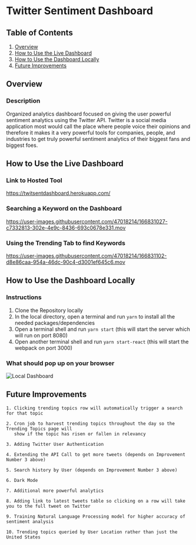 # Twitter Sentiment Dashboard

## Table of Contents

1. [Overview](#Overview)
2. [How to Use the Live Dashboard](#How-to-Use-the-Live-Dashboard)
3. [How to Use the Dashboard Locally](#How-to-Use-the-Dashboard-Locally)
4. [Future Improvements](#Future-Improvements)

## Overview

### Description

Organized analytics dashboard focused on giving the user powerful sentiment analytics using the Twitter API. Twitter is a social media application most would call the place where people voice their opinions and therefore it makes it a very powerful tools for companies, people, and industries to get truly powerful sentiment analytics of their biggest fans and biggest foes.

## How to Use the Live Dashboard

### Link to Hosted Tool

https://twitsentdashboard.herokuapp.com/

### Searching a Keyword on the Dashboard

https://user-images.githubusercontent.com/47018214/166831027-c7332813-302e-4e9c-8436-693c0678e331.mov

### Using the Trending Tab to find Keywords

https://user-images.githubusercontent.com/47018214/166831102-d8e86caa-954a-46dc-90c4-d3001ef645c6.mov

## How to Use the Dashboard Locally

### Instructions

1. Clone the Repository locally
2. In the local directory, open a terminal and run `yarn` to install all the needed packages/dependencies
3. Open a terminal shell and run `yarn start` (this will start the server which will run on port 8080)
4. Open another terminal shell and run `yarn start-react` (this will start the webpack on port 3000)

### What should pop up on your browser

![Local Dashboard](https://user-images.githubusercontent.com/47018214/166832050-0e2c0a9c-5da5-4c82-a441-c4a99612a6e4.png)

## Future Improvements
```
1. Clicking trending topics row will automatically trigger a search for that topic

2. Cron job to harvest trending topics throughout the day so the Trending Topics page will
   show if the topic has risen or fallen in relevancy
   
3. Adding Twitter User Authentication

4. Extending the API Call to get more tweets (depends on Improvement Number 3 above)

5. Search history by User (depends on Improvement Number 3 above)

6. Dark Mode

7. Additional more powerful analytics

8. Adding link to latest tweets table so clicking on a row will take you to the full tweet on Twitter

9. Training Natural Language Processing model for higher accuracy of sentiment analysis

10. Trending topics queried by User Location rather than just the United States
```
